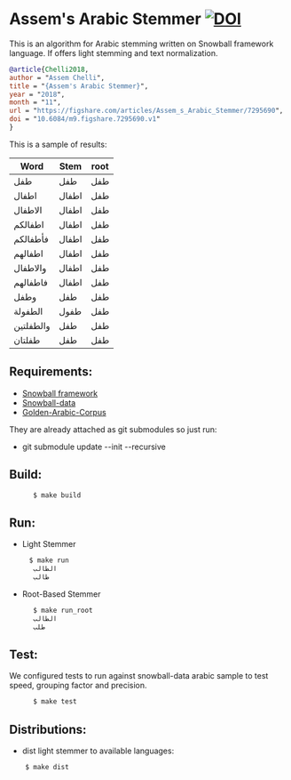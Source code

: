 # Assem's Arabic Stemmer [![DOI](https://zenodo.org/badge/49428595.svg)](https://zenodo.org/badge/latestdoi/49428595)
This is an algorithm for Arabic stemming written on Snowball framework language. If offers light stemming and text normalization. 

```bibtex
@article{Chelli2018,
author = "Assem Chelli",
title = "{Assem's Arabic Stemmer}",
year = "2018",
month = "11",
url = "https://figshare.com/articles/Assem_s_Arabic_Stemmer/7295690",
doi = "10.6084/m9.figshare.7295690.v1"
}
```

This is a sample of results:

Word | Stem | root
------------ | ------------- | ------------
طفل | طفل  | طفل
اطفال | اطفال  | طفل
الاطفال | اطفال  | طفل
اطفالكم | اطفال  | طفل
فأطفالكم | اطفال  | طفل
اطفالهم | اطفال  | طفل
والاطفال | اطفال| طفل
فاطفالهم | اطفال  | طفل
وطفل | طفل  | طفل
الطفولة | طفول  | طفل
  والطفلتين | طفل |طفل
طفلتان | طفل | طفل



## Requirements:

- [Snowball framework](https://github.com/snowballstem/snowball)
- [Snowball-data](https://github.com/snowballstem/snowball-data)
- [Golden-Arabic-Corpus](https://github.com/LBenzahia/golden-corpus-arabic/archive/master.zip)

They are already attached as git submodules so just run:
 - git submodule update --init --recursive

## Build:
```sh
      $ make build
```

## Run:
- Light Stemmer
```sh
  	 $ make run
  	  الطالب
  	  طالب
```
- Root-Based Stemmer
```sh    
      $ make run_root
      الطالب
      طلب
```

## Test:
We configured tests to run against snowball-data arabic sample to test speed, grouping factor and precision.
```sh
      $ make test
```
## Distributions:
- dist light stemmer to available languages:
```sh
    $ make dist
```


